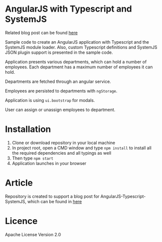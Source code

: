 # AngularJS with Typescript and SystemJS
Related blog post can be found [here](http://codereform.com/blog/post/angularjs-with-typescript-and-systemjs/)


Sample code to create an AngularJS application with Typescript and the SystemJS module loader.
Also, custom Typescript definitions and SystemJS JSON plugin support is presented in the sample code.

Application presents various departments, which can hold a number of employees. Each department has a maximum number of employees it can hold.

Departments are fetched through an angular service.

Employees are persisted to departments with `ngStorage`.

Application is using `ui.bootstrap` for modals. 

User can assign or unassign employees to department.

# Installation
1. Clone or download repository in your local machine
2. In project root, open a CMD window and type `npm install` to install all the required dependencies and all typings as well
3. Then type `npm start`
4. Application launches in your browser

# Article
Repository is created to support a blog post for AngularJS-Typescript-SystemJS, which can be found in [here](https://georgedyrra.wordpress.com/2016/09/06/angularjs-with-typescript-and-systemjs/)

# Licence
Apache License Version 2.0
